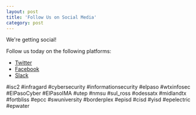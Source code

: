 ```yaml
---
layout: post
title: 'Follow Us on Social Media'
category: post
---
```


We're getting social! 

Follow us today on the following platforms:
* [Twitter](https://lnkd.in/dJyx8xQ)
* [Facebook](https://lnkd.in/eS-Fxen)
* [Slack](https://lnkd.in/evC3PGH)

#isc2 #infragard #cybersecurity #informationsecurity #elpaso #wtxinfosec #ElPasoCyber #ElPasoIMA #utep #nmsu #sul_ross #odessatx #midlandtx #fortbliss #epcc #swuniversity #borderplex #episd #cisd #yisd #epelectric #epwater
